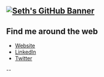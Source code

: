 [![Seth's GitHub Banner](GitHubHeader.png)](https://setharvila.com)
---
## Find me around the web
- [Website](https://setharvila.com)
- [LinkedIn](https://linkedin.com/in/setharvila)
- [Twitter](https://twitter.com/Seth_Arvila)

--
